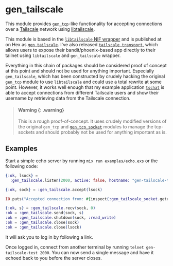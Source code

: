 # gen_tailscale

This module provides
[`gen_tcp`](https://www.erlang.org/doc/apps/kernel/gen_tcp.html)-like
functionality for accepting connections over a
[Tailscale](https://tailscale.com/) network using
[libtailscale](https://github.com/tailscale/libtailscale/).

This module is based in the [`libtailscale` NIF
wrapper](https://hex.pm/packages/libtailscale) and is published at on Hex as
[`gen_tailscale`](https://hex.pm/packages/gen_tailscale). I've also released
[`tailscale_transport`](https://hex.pm/packages/tailscale_transport), which
allows users to expose their bandit/phoenix-based app directly to their tailnet
using `libtailscale` and `gen_tailscale` wrapper.

Everything in this chain of packages should be considered proof of concept at
this point and should not be used for anything important. Especially
`gen_tailscale`, which has been constructed by crudely hacking the original
`gen_tcp` module to use `libtailscale` and could use a total rewrite at some
point. However, it works well enough that my example application
[`tschat`](https://github.com/Munksgaard/tschat) is able to accept connections
from different Tailscale users and show their username by retrieving data from
the Tailscale connection.

> #### Warning {: .warning}
>
> This is a rough proof-of-concept. It uses crudely modified versions of the
> original `gen_tcp` and
> [`gen_tcp_socket`](https://github.com/erlang/otp/blob/master/lib/kernel/src/gen_tcp_socket.erl)
> modules to manage the tcp-sockets and should probably not be used for anything
> important as is.

## Examples

Start a simple echo server by running `mix run examples/echo.exs` or the following code:

```elixir
{:ok, lsock} =
  :gen_tailscale.listen(2000, active: false, hostname: "gen-tailscale-test", ephemeral: true)

{:ok, sock} = :gen_tailscale.accept(lsock)

IO.puts("Accepted connection from: #{inspect(:gen_tailscale_socket.getremoteaddr(sock))}")

{:ok, s} = :gen_tailscale.recv(sock, 0)
:ok = :gen_tailscale.send(sock, s)
:ok = :gen_tailscale.shutdown(sock, :read_write)
:ok = :gen_tailscale.close(sock)
:ok = :gen_tailscale.close(lsock)
```

It will ask you to log in by following a link.

Once logged in, connect from another terminal by running `telnet
gen-tailscale-test 2000`. You can now send a single message and have it echoed
back to you before the server closes.
